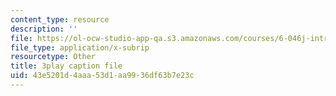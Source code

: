 ```yaml
---
content_type: resource
description: ''
file: https://ol-ocw-studio-app-qa.s3.amazonaws.com/courses/6-046j-introduction-to-algorithms-sma-5503-fall-2005/43e5201d4aaa53d1aa9936df63b7e23c_JPyuH4qXLZ0.vtt
file_type: application/x-subrip
resourcetype: Other
title: 3play caption file
uid: 43e5201d-4aaa-53d1-aa99-36df63b7e23c
---
```

